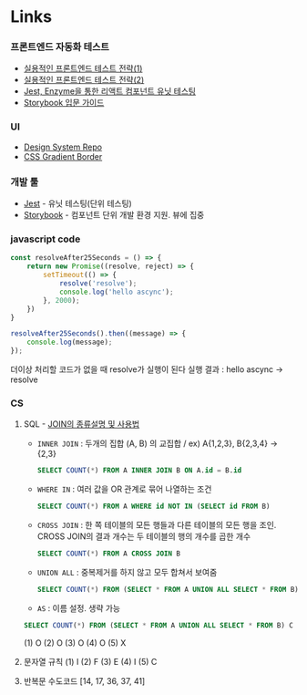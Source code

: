 # Links

### 프론트엔드 자동화 테스트

- [실용적인 프론트엔드 테스트 전략(1)](https://meetup.toast.com/posts/174)
- [실용적인 프론트엔드 테스트 전략(2)](https://meetup.toast.com/posts/178)
- [Jest, Enzyme을 통한 리액트 컴포넌트 유닛 테스팅](https://velopert.com/3587)
- [Storybook 입문 가이드](https://hyunseob.github.io/2018/01/08/storybook-beginners-guide/)

### UI

- [Design System Repo](https://designsystemsrepo.com/design-systems/)
- [CSS Gradient Border](https://zinee-world.tistory.com/453)

### 개발 툴

- [Jest](https://jestjs.io) - 유닛 테스팅(단위 테스팅)
- [Storybook](https://storybook.js.org/) - 컴포넌트 단위 개발 환경 지원. 뷰에 집중

### javascript code

```javascript
const resolveAfter25Seconds = () => {
    return new Promise((resolve, reject) => {
        setTimeout(() => {
            resolve('resolve');
            console.log('hello ascync');
        }, 2000);
    })
}

resolveAfter25Seconds().then((message) => {
    console.log(message);
});
``` 
더이상 처리할 코드가 없을 때 resolve가 실행이 된다
실행 결과 : hello ascync -> resolve

### CS

1. SQL - [JOIN의 종류설명 및 사용법](https://coding-factory.tistory.com/87)
    - `INNER JOIN` : 두개의 집합 (A, B) 의 교집합 / ex) A{1,2,3}, B{2,3,4} -> {2,3}
      
        ```sql
        SELECT COUNT(*) FROM A INNER JOIN B ON A.id = B.id
        ```

    - `WHERE IN` : 여러 값을 OR 관계로 묶어 나열하는 조건

        ```sql
        SELECT COUNT(*) FROM A WHERE id NOT IN (SELECT id FROM B)
        ```

    - `CROSS JOIN` : 한 쪽 테이블의 모든 행들과 다른 테이블의 모든 행을 조인. CROSS JOIN의 결과 개수는 두 테이블의 행의 개수를 곱한 개수

        ```sql
        SELECT COUNT(*) FROM A CROSS JOIN B
        ```

    - `UNION ALL` : 중복제거를 하지 않고 모두 합쳐서 보여줌

        ```sql
        SELECT COUNT(*) FROM (SELECT * FROM A UNION ALL SELECT * FROM B) C
        ```

    - `AS` : 이름 설정. 생략 가능

    ```sql
    SELECT COUNT(*) FROM (SELECT * FROM A UNION ALL SELECT * FROM B) C  # AS C
    ```

    (1) O (2) O (3) O (4) O (5) X

2. 문자열 규칙
    (1) I (2) F (3) E (4) I (5) C

3. 반복문 수도코드
    [14, 17, 36, 37, 41]
